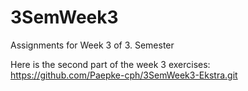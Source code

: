 # 3SemWeek3
Assignments for Week 3 of 3. Semester

Here is the second part of the week 3 exercises: https://github.com/Paepke-cph/3SemWeek3-Ekstra.git
